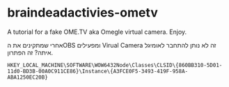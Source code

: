 # braindeadactivies-ometv
A tutorial for a fake OME.TV aka Omegle virtual camera. Enjoy.



אחרי שמתקינים את הOBS ומפעילים Virual Camera זה לא נותן להתחבר לאומיגל איתה?
זה הפתרון.

    HKEY_LOCAL_MACHINE\SOFTWARE\WOW6432Node\Classes\CLSID\{860BB310-5D01-11d0-BD3B-00A0C911CE86}\Instance\{A3FCE0F5-3493-419F-958A-ABA1250EC20B}
